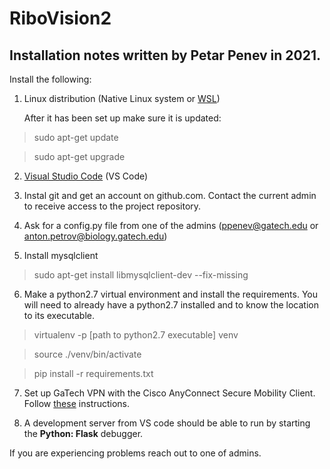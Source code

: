 # RiboVision2

## Installation notes written by Petar Penev in 2021.

Install the following:

1. Linux distribution (Native Linux system or <a href="https://docs.microsoft.com/en-us/windows/wsl/install-win10#update-to-wsl-2">WSL</a>)
	
	After it has been set up make sure it is updated:

>sudo apt-get update

>sudo apt-get upgrade

2. <a href=" https://code.visualstudio.com/docs/setup/setup-overview">Visual Studio Code</a> (VS Code)

3. Instal git and get an account on github.com. Contact the current admin to receive access to the project repository.

4. Ask for a config.py file from one of the admins (ppenev@gatech.edu or anton.petrov@biology.gatech.edu)

5. Install mysqlclient

> sudo apt-get install libmysqlclient-dev --fix-missing

6. Make a python2.7 virtual environment and install the requirements. You will need to already have a python2.7 installed and to know the location to its executable.

> virtualenv -p [path to python2.7 executable] venv

> source ./venv/bin/activate

> pip install -r requirements.txt

7. Set up GaTech VPN with the Cisco AnyConnect Secure Mobility Client. Follow <a href="https://faq.oit.gatech.edu/content/how-do-i-get-started-campus-vpn">these</a> instructions.

8. A development server from VS code should be able to run by starting the **Python: Flask** debugger.

If you are experiencing problems reach out to one of admins.